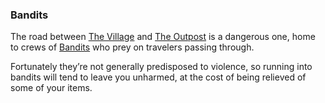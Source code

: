 ### Bandits
The road between [The Village](../village_square/index.md) and [The Outpost](../outpost/index.md) is a dangerous one, home to crews of [Bandits](bandits.md) who prey on
  travelers passing through.

Fortunately they’re not generally predisposed to violence, so running into bandits will tend to leave you unharmed,
  at the cost of being relieved of some of your items.


